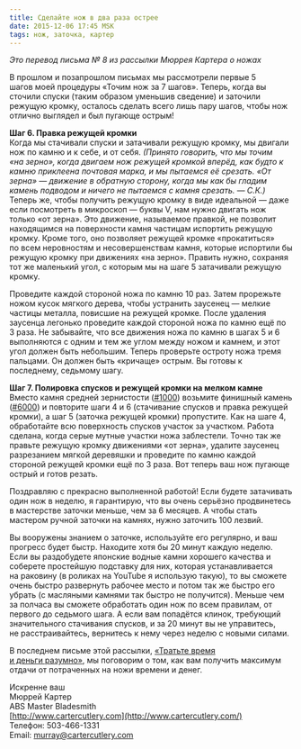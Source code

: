 ```yaml
---
title: Сделайте нож в два раза острее
date: 2015-12-06 17:45 MSK
tags: нож, заточка, картер 
---
```


*Это перевод письма № 8 из рассылки Мюррея Картера о ножах* 

В прошлом и позапрошлом письмах мы рассмотрели первые 5 шагов моей процедуры «Точим нож за 7 шагов». Теперь, когда вы сточили спуски (таким образом уменьшив сведение) и заточили режущую кромку, осталось сделать всего лишь пару шагов, чтобы нож отлично выглядел и был пугающе острым!

**Шаг 6. Правка режущей кромки**<br>
Когда мы стачивали спуски и затачивали режущую кромку, мы двигали нож по камню и к себе, и от себя. *(Принято говорить, что мы точим «на зерно», когда двигаем нож режущей кромкой вперёд, как будто к камню приклеена почтовая марка, и мы пытаемся её срезать. «От зерна» — движение в обратную сторону, когда мы как бы гладим камень подводом и ничего не пытаемся с камня срезать. — С.К.)* Теперь же, чтобы получить режущую кромку в виде идеальной — даже если посмотреть в микроскоп — буквы V, нам нужно двигать нож только «от зерна». Это движение, называемое правкой, не позволит находящимся на поверхности камня частицам испортить режущую кромку. Кроме того, оно позволяет режущей кромке «прокатиться» по всем неровностям и несовершенствам камня, которые испортили бы режущую кромку при движениях «на зерно». Править нужно, сохраняя тот же маленький угол, с которым мы на шаге 5 затачивали режущую кромку.

Проведите каждой стороной ножа по камню 10 раз. Затем прорежьте ножом кусок мягкого дерева, чтобы устранить заусенец — мелкие частицы металла, повисшие на режущей кромке. После удаления заусенца легонько проведите каждой стороной ножа по камню ещё по 3 раза. Не забывайте, что все движения ножа по камню в шагах 5 и 6 выполняются с одним и тем же углом между ножом и камнем, и этот угол должен быть небольшим. Теперь проверьте остроту ножа тремя пальцами. Он должен быть «кричаще» острым. Вы готовы к последнему, седьмому шагу.

**Шаг 7. Полировка спусков и режущей кромки на мелком камне**<br>
Вместо камня средней зернистости ([#1000](http://www.cartercutlery.com/japanese-water-stone-1000-grit/)) возьмите финишный камень ([#6000](http://www.cartercutlery.com/japanese-water-stone-6000-grit/)) и повторите шаги 4 и 6 (стачивание спусков и правка режущей кромки), а шаг 5 (заточка режущей кромки) пропустите. Как на шаге 4, обработайте всю поверхность спусков участок за участком. Работа сделана, когда серые мутные участки ножа заблестели. Точно так же правьте режущую кромку движениями «от зерна», удалите заусенец разрезанием мягкой деревяшки и проведите по камню каждой стороной режущей кромки ещё по 3 раза. Вот теперь ваш нож пугающе острый и готов резать.

Поздравляю с прекрасно выполненной работой! Если будете затачивать один нож в неделю, я гарантирую, что вы очень серьёзно продвинетесь в мастерстве заточки меньше, чем за 6 месяцев. А чтобы стать мастером ручной заточки на камнях, нужно заточить 100 лезвий. 

Вы вооружены знанием о заточке, используйте его регулярно, и ваш прогресс будет быстр. Находите хотя бы 20 минут каждую неделю. Если вы раздобудете японские водные камни хорошего качества и соберете простейшую подставку для них, которая устанавливается на раковину (в роликах на YouTube  я использую такую), то вы сможете очень быстро развернуть рабочее место и потом так же быстро его убрать (с масляными камнями так быстро не получится). Меньше чем за полчаса вы сможете обработать один нож по всем правилам, от первого до седьмого шага. А если вам попадётся клинок, требующий значительного стачивания спусков, и за 20 минут вы не управитесь, не расстраивайтесь, вернитесь к нему через неделю с новыми силами.

В последнем письме этой рассылки, [«Тратьте время и деньги разумно»](/2015-12-07-carter-o-nozhah-9/), мы поговорим о том, как вам получить максимум отдачи от потраченных на ножи времени и денег.

Искренне ваш<br> 
Мюррей Картер<br>
ABS Master Bladesmith<br> 
[http://www.cartercutlery.com](http://www.cartercutlery.com/)<br> 
Телефон: 503-466-1331<br> 
Email: murray@cartercutlery.com	

